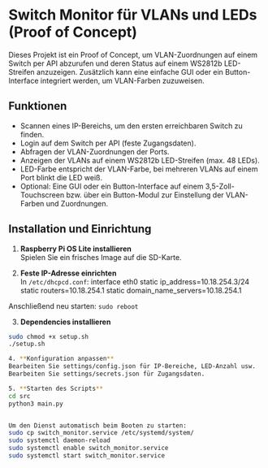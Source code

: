 # Switch Monitor für VLANs und LEDs (Proof of Concept)

Dieses Projekt ist ein Proof of Concept, um VLAN-Zuordnungen auf einem Switch per API abzurufen und deren Status auf einem WS2812b LED-Streifen anzuzeigen. Zusätzlich kann eine einfache GUI oder ein Button-Interface integriert werden, um VLAN-Farben zuzuweisen.

## Funktionen

- Scannen eines IP-Bereichs, um den ersten erreichbaren Switch zu finden.
- Login auf dem Switch per API (feste Zugangsdaten).
- Abfragen der VLAN-Zuordnungen der Ports.
- Anzeigen der VLANs auf einem WS2812b LED-Streifen (max. 48 LEDs).
- LED-Farbe entspricht der VLAN-Farbe, bei mehreren VLANs auf einem Port blinkt die LED weiß.
- Optional: Eine GUI oder ein Button-Interface auf einem 3,5-Zoll-Touchscreen bzw. über ein Button-Modul zur Einstellung der VLAN-Farben und Zuordnungen.

## Installation und Einrichtung

1. **Raspberry Pi OS Lite installieren**  
   Spielen Sie ein frisches Image auf die SD-Karte.

2. **Feste IP-Adresse einrichten**  
   In `/etc/dhcpcd.conf`:
   interface eth0 static ip_address=10.18.254.3/24 static routers=10.18.254.1 static domain_name_servers=10.18.254.1

Anschließend neu starten: `sudo reboot`

3. **Dependencies installieren**
```bash
sudo chmod +x setup.sh
./setup.sh

4. **Konfiguration anpassen**
Bearbeiten Sie settings/config.json für IP-Bereiche, LED-Anzahl usw.
Bearbeiten Sie settings/secrets.json für Zugangsdaten.

5. **Starten des Scripts**
cd src
python3 main.py


Um den Dienst automatisch beim Booten zu starten:
sudo cp switch_monitor.service /etc/systemd/system/
sudo systemctl daemon-reload
sudo systemctl enable switch_monitor.service
sudo systemctl start switch_monitor.service
